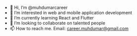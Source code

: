 - 👋 Hi, I’m @muhdumarcareer
- 👀 I’m interested in web and mobile application development
- 🌱 I’m currently learning React and Flutter
- 💞️ I’m looking to collaborate on talented people
- 📫 How to reach me. Email: career.muhdumar@gmail.com

<!---
muhdumarcareer/muhdumarcareer is a ✨ special ✨ repository because its `README.md` (this file) appears on your GitHub profile.
You can click the Preview link to take a look at your changes.
--->
